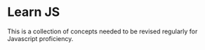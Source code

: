 # Learn JS

This is a collection of concepts needed to be revised regularly for Javascript proficiency.